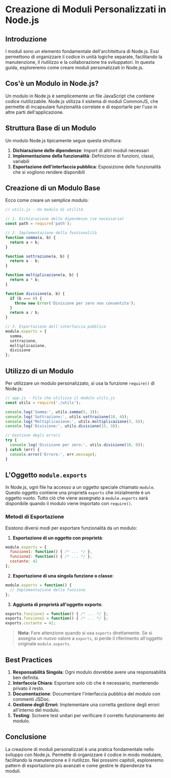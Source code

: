 # Creazione di Moduli Personalizzati in Node.js

## Introduzione

I moduli sono un elemento fondamentale dell'architettura di Node.js. Essi permettono di organizzare il codice in unità logiche separate, facilitando la manutenzione, il riutilizzo e la collaborazione tra sviluppatori. In questa guida, esploreremo come creare moduli personalizzati in Node.js.

## Cos'è un Modulo in Node.js?

Un modulo in Node.js è semplicemente un file JavaScript che contiene codice riutilizzabile. Node.js utilizza il sistema di moduli CommonJS, che permette di incapsulare funzionalità correlate e di esportarle per l'uso in altre parti dell'applicazione.

## Struttura Base di un Modulo

Un modulo Node.js tipicamente segue questa struttura:

1. **Dichiarazione delle dipendenze**: Import di altri moduli necessari
2. **Implementazione della funzionalità**: Definizione di funzioni, classi, variabili
3. **Esportazione dell'interfaccia pubblica**: Esposizione delle funzionalità che si vogliono rendere disponibili

## Creazione di un Modulo Base

Ecco come creare un semplice modulo:

```javascript
// utils.js - Un modulo di utilità

// 1. Dichiarazione delle dipendenze (se necessarie)
const path = require('path');

// 2. Implementazione della funzionalità
function somma(a, b) {
  return a + b;
}

function sottrazione(a, b) {
  return a - b;
}

function moltiplicazione(a, b) {
  return a * b;
}

function divisione(a, b) {
  if (b === 0) {
    throw new Error('Divisione per zero non consentita');
  }
  return a / b;
}

// 3. Esportazione dell'interfaccia pubblica
module.exports = {
  somma,
  sottrazione,
  moltiplicazione,
  divisione
};
```

## Utilizzo di un Modulo

Per utilizzare un modulo personalizzato, si usa la funzione `require()` di Node.js:

```javascript
// app.js - File che utilizza il modulo utils.js
const utils = require('./utils');

console.log('Somma:', utils.somma(5, 3));
console.log('Sottrazione:', utils.sottrazione(10, 4));
console.log('Moltiplicazione:', utils.moltiplicazione(3, 6));
console.log('Divisione:', utils.divisione(15, 3));

// Gestione degli errori
try {
  console.log('Divisione per zero:', utils.divisione(10, 0));
} catch (err) {
  console.error('Errore:', err.message);
}
```

## L'Oggetto `module.exports`

In Node.js, ogni file ha accesso a un oggetto speciale chiamato `module`. Questo oggetto contiene una proprietà `exports` che inizialmente è un oggetto vuoto. Tutto ciò che viene assegnato a `module.exports` sarà disponibile quando il modulo viene importato con `require()`.

### Metodi di Esportazione

Esistono diversi modi per esportare funzionalità da un modulo:

1. **Esportazione di un oggetto con proprietà**:

```javascript
module.exports = {
  funzione1: function() { /* ... */ },
  funzione2: function() { /* ... */ },
  costante: 42
};
```

2. **Esportazione di una singola funzione o classe**:

```javascript
module.exports = function() {
  // Implementazione della funzione
};
```

3. **Aggiunta di proprietà all'oggetto exports**:

```javascript
exports.funzione1 = function() { /* ... */ };
exports.funzione2 = function() { /* ... */ };
exports.costante = 42;
```

> **Nota**: Fare attenzione quando si usa `exports` direttamente. Se si assegna un nuovo valore a `exports`, si perde il riferimento all'oggetto originale `module.exports`.

## Best Practices

1. **Responsabilità Singola**: Ogni modulo dovrebbe avere una responsabilità ben definita.
2. **Interfaccia Chiara**: Esportare solo ciò che è necessario, mantenendo privato il resto.
3. **Documentazione**: Documentare l'interfaccia pubblica del modulo con commenti JSDoc.
4. **Gestione degli Errori**: Implementare una corretta gestione degli errori all'interno del modulo.
5. **Testing**: Scrivere test unitari per verificare il corretto funzionamento del modulo.

## Conclusione

La creazione di moduli personalizzati è una pratica fondamentale nello sviluppo con Node.js. Permette di organizzare il codice in modo modulare, facilitando la manutenzione e il riutilizzo. Nei prossimi capitoli, esploreremo pattern di esportazione più avanzati e come gestire le dipendenze tra moduli.